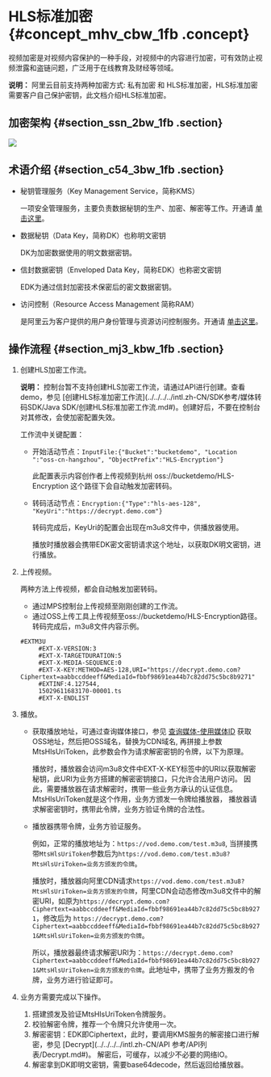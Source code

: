 # HLS标准加密 {#concept_mhv_cbw_1fb .concept}

视频加密是对视频内容保护的一种手段，对视频中的内容进行加密，可有效防止视频泄露和盗链问题，广泛用于在线教育及财经等领域。

**说明：** 阿里云目前支持两种加密方式: 私有加密 和 HLS标准加密，HLS标准加密需要客户自己保护密钥，此文档介绍HLS标准加密。

## 加密架构 {#section_ssn_2bw_1fb .section}

![](http://static-aliyun-doc.oss-cn-hangzhou.aliyuncs.com/assets/img/11402/154357753411385_zh-CN.png)

## 术语介绍 {#section_c54_3bw_1fb .section}

-   秘钥管理服务（Key Management Service，简称KMS）

    一项安全管理服务，主要负责数据秘钥的生产、加密、解密等工作。开通请 [单击这里](https://common-buy-intl.aliyun.com/?spm=a2796.105433.1204892.1.631e2a7e616pCe&commodityCode=kms_intl&accounttraceid=83ebc5a2-8fce-43b2-bf75-15ff169809d8#/open)。

-   数据秘钥（Data Key，简称DK）也称明文密钥

    DK为加密数据使用的明文数据密钥。

-   信封数据密钥（Enveloped Data Key，简称EDK）也称密文密钥

    EDK为通过信封加密技术保密后的密文数据密钥。

-   访问控制（Resource Access Management 简称RAM）

    是阿里云为客户提供的用户身份管理与资源访问控制服务。开通请 [单击这里](https://buy-intl.aliyun.com/ram?spm=a2796.104927.1204861.1.41ba6559rYlVBZ#/loading)。


## 操作流程 {#section_mj3_kbw_1fb .section}

1.  创建HLS加密工作流。

    **说明：** 控制台暂不支持创建HLS加密工作流，请通过API进行创建。查看demo，参见 [创建HLS标准加密工作流](../../../../intl.zh-CN/SDK参考/媒体转码SDK/Java SDK/创建HLS标准加密工作流.md#)。创建好后，不要在控制台对其修改，会使加密配置失效。

    工作流中关键配置：

    -   开始活动节点：`InputFile:{"Bucket":"bucketdemo", "Location ":"oss-cn-hangzhou", "ObjectPrefix":"HLS-Encryption"}`

        此配置表示内容创作者上传视频到杭州 oss://bucketdemo/HLS-Encryption 这个路径下会自动触发加密转码。

    -   转码活动节点：`Encryption:{"Type":"hls-aes-128", "KeyUri":"https://decrypt.demo.com"}`

        转码完成后，KeyUri的配置会出现在m3u8文件中，供播放器使用。

        播放时播放器会携带EDK密文密钥请求这个地址，以获取DK明文密钥，进行播放。

2.  上传视频。

    两种方法上传视频，都会自动触发加密转码。

    -   通过MPS控制台上传视频至刚刚创建的工作流。
    -   通过OSS上传工具上传视频至oss://bucketdemo/HLS-Encryption路径。
    转码完成后，m3u8文件内容示例。

    ```
    #EXTM3U
         #EXT-X-VERSION:3
         #EXT-X-TARGETDURATION:5
         #EXT-X-MEDIA-SEQUENCE:0
         #EXT-X-KEY:METHOD=AES-128,URI="https://decrypt.demo.com?Ciphertext=aabbccddeeff&MediaId=fbbf98691ea44b7c82dd75c5bc8b9271"
         #EXTINF:4.127544,
         15029611683170-00001.ts
         #EXT-X-ENDLIST
    ```

3.  播放。
    -   获取播放地址，可通过查询媒体接口，参见 [查询媒体-使用媒体ID](../../../../intl.zh-CN/API参考/媒体接口/查询媒体-使用媒体ID.md#) 获取OSS地址，然后把OSS域名，替换为CDN域名, 再拼接上参数MtsHlsUriToken，此参数会作为请求解密密钥的令牌，以下为原理。

        播放时，播放器会访问m3u8文件中EXT-X-KEY标签中的URI以获取解密秘钥，此URI为业务方搭建的解密密钥接口，只允许合法用户访问。 因此，需要播放器在请求解密时，携带一些业务方承认的认证信息。MtsHlsUriToken就是这个作用，业务方颁发一令牌给播放器， 播放器请求解密密钥时，携带此令牌，业务方验证令牌的合法性。

    -   播放器携带令牌，业务方验证服务。

        例如，正常的播放地址为：`https://vod.demo.com/test.m3u8`, 当拼接携带`MtsHlsUriToken`参数后为`https://vod.demo.com/test.m3u8?MtsHlsUriToken=业务方颁发的令牌`。

        播放时，播放器向阿里CDN请求`https://vod.demo.com/test.m3u8?MtsHlsUriToken=业务方颁发的令牌`，阿里CDN会动态修改m3u8文件中的解密URI，如原为`https://decrypt.demo.com?Ciphertext=aabbccddeeff&MediaId=fbbf98691ea44b7c82dd75c5bc8b9271`，修改后为 `https://decrypt.demo.com?Ciphertext=aabbccddeeff&MediaId=fbbf98691ea44b7c82dd75c5bc8b9271&MtsHlsUriToken=业务方颁发的令牌`。

        所以，播放器最终请求解密URI为：`https://decrypt.demo.com?Ciphertext=aabbccddeeff&MediaId=fbbf98691ea44b7c82dd75c5bc8b9271&MtsHlsUriToken=业务方颁发的令牌`。此地址中，携带了业务方搬发的令牌，业务方进行验证即可。

4.  业务方需要完成以下操作。
    1.  搭建颁发及验证MtsHlsUriToken令牌服务。
    2.  校验解密令牌，推荐一个令牌只允许使用一次。
    3.  解密密钥：EDK即Ciphertext，此时，要调用KMS服务的解密接口进行解密，参见 [Decrypt](../../../../intl.zh-CN/API 参考/API列表/Decrypt.md#)。 解密后，可缓存，以减少不必要的网络IO。
    4.  解密拿到DK即明文密钥，需要base64decode，然后返回给播放器。

